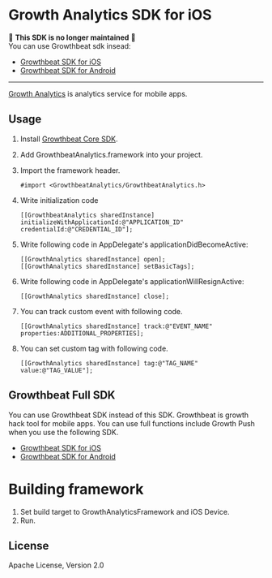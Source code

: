 # Growth Analytics SDK for iOS

:rotating_light: **This SDK is no longer maintained** :rotating_light:  
You can use Growthbeat sdk insead:
* [Growthbeat SDK for iOS](https://github.com/SIROK/growthbeat-ios/)
* [Growthbeat SDK for Android](https://github.com/SIROK/growthbeat-android/)

---

[Growth Analytics](https://analytics.growthbeat.com/) is analytics service for mobile apps.

## Usage 

1. Install [Growthbeat Core SDK](https://github.com/SIROK/growthbeat-core-ios).

1. Add GrowthbeatAnalytics.framework into your project. 

1. Import the framework header.

	```objc
	#import <GrowthbeatAnalytics/GrowthbeatAnalytics.h>
	```

1. Write initialization code

	```objc
	[[GrowthbeatAnalytics sharedInstance] initializeWithApplicationId:@"APPLICATION_ID" credentialId:@"CREDENTIAL_ID"];
	```

1. Write following code in AppDelegate's applicationDidBecomeActive:

	```objc
	[[GrowthAnalytics sharedInstance] open];
	[[GrowthAnalytics sharedInstance] setBasicTags];
	```

1. Write following code in AppDelegate's applicationWillResignActive:

	```objc
	[[GrowthAnalytics sharedInstance] close];
	```

1. You can track custom event with following code.

	```objc
	[[GrowthAnalytics sharedInstance] track:@"EVENT_NAME" properties:ADDITIONAL_PROPERTIES];
	```

1. You can set custom tag with following code.

	```objc
	[[GrowthAnalytics sharedInstance] tag:@"TAG_NAME" value:@"TAG_VALUE"];
	```
	
## Growthbeat Full SDK

You can use Growthbeat SDK instead of this SDK. Growthbeat is growth hack tool for mobile apps. You can use full functions include Growth Push when you use the following SDK.

* [Growthbeat SDK for iOS](https://github.com/SIROK/growthbeat-ios/)
* [Growthbeat SDK for Android](https://github.com/SIROK/growthbeat-android/)

# Building framework

1. Set build target to GrowthAnalyticsFramework and iOS Device.
1. Run.

## License

Apache License, Version 2.0
